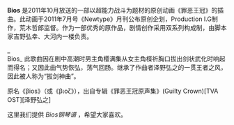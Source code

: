 

**Bios**
是2011年10月放送的一部以超能力战斗为题材的原创动画《罪恶王冠》的插曲。此动画于2011年7月号《Newtype》月刊公布原创企划，Production
I.G制作，荒木哲郎监督。作为一部优秀的原作品，剧情创作采用双系列构成制，由脚本家吉野弘幸、大河内一楼负责。

_  
Bios_
此歌曲因在剧中高潮时男主角樱满集从女主角楪祈胸口拔出剑状武化时响起而得名；又因此曲气势恢弘，荡气回肠。继承了作曲者泽野弘之的一贯王者之风，因此被人称为“拔剑神曲”。

  
原名《βios》（或《βιοζ》），出自专辑《罪恶王冠原声集》(Guilty Crown)[TVA OST][泽野弘之]

  
这里我们提供 _Bios钢琴谱_ ，希望大家喜欢。

